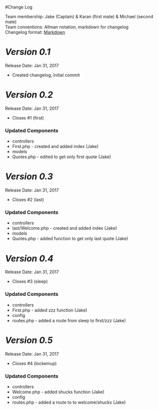 #Change Log

Team membership:  Jake (Captain) & Karan (first mate) & Michael (second mate)  
Team conventions: Allman notation, markdown for changelog  
Changelog format: [Markdown](https://github.com/adam-p/markdown-here/wiki/Markdown-Cheatsheet) 

# *Version 0.1*
Release Date: Jan 31, 2017

- Created changelog, initial commit



# *Version 0.2*
Release Date: Jan 31, 2017

- Closes #1 (first)

### Updated Components 
- controllers 
 - First.php - created and added index (Jake)
- models
 - Quotes.php - edited to get only first quote (Jake)



# *Version 0.3*
Release Date: Jan 31, 2017

- Closes #2 (last)

### Updated Components 
- controllers 
 - last/Welcome.php - created and added index (Jake)
- models
 - Quotes.php - added function to get only last quote (Jake)
 


# *Version 0.4*
Release Date: Jan 31, 2017

- Closes #3 (sleep)

### Updated Components 
- controllers 
 - First.php - added zzz function (Jake)
- config
 - routes.php - added a route from sleep to first/zzz (Jake)



# *Version 0.5*
Release Date: Jan 31, 2017

- Closes #4 (lockemup)

### Updated Components 
- controllers 
 - Welcome.php - added shucks function (Jake)
- config
 - routes.php - added a route to to welcome/shucks (Jake)
